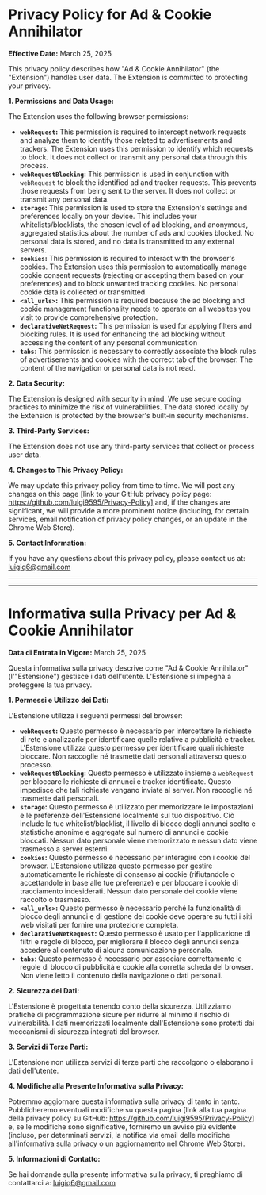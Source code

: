 # Privacy Policy for Ad & Cookie Annihilator

**Effective Date:** March 25, 2025

This privacy policy describes how "Ad & Cookie Annihilator" (the "Extension") handles user data. The Extension is committed to protecting your privacy.

**1. Permissions and Data Usage:**

The Extension uses the following browser permissions:

-   **`webRequest`:** This permission is required to intercept network requests and analyze them to identify those related to advertisements and trackers. The Extension uses this permission to identify which requests to block. It does not collect or transmit any personal data through this process.
-   **`webRequestBlocking`:** This permission is used in conjunction with `webRequest` to block the identified ad and tracker requests. This prevents those requests from being sent to the server. It does not collect or transmit any personal data.
-   **`storage`:** This permission is used to store the Extension's settings and preferences locally on your device. This includes your whitelists/blocklists, the chosen level of ad blocking, and anonymous, aggregated statistics about the number of ads and cookies blocked. No personal data is stored, and no data is transmitted to any external servers.
-   **`cookies`:** This permission is required to interact with the browser's cookies. The Extension uses this permission to automatically manage cookie consent requests (rejecting or accepting them based on your preferences) and to block unwanted tracking cookies. No personal cookie data is collected or transmitted.
-   **`<all_urls>`:** This permission is required because the ad blocking and cookie management functionality needs to operate on all websites you visit to provide comprehensive protection.
-    **`declarativeNetRequest`:** This permission is used for applying filters and blocking rules. It is used for enhancing the ad blocking without accessing the content of any personal communication
-    **`tabs`**: This permission is necessary to correctly associate the block rules of advertisements and cookies with the correct tab of the browser. The content of the navigation or personal data is not read.

**2. Data Security:**

The Extension is designed with security in mind. We use secure coding practices to minimize the risk of vulnerabilities. The data stored locally by the Extension is protected by the browser's built-in security mechanisms.

**3. Third-Party Services:**

The Extension does not use any third-party services that collect or process user data.

**4. Changes to This Privacy Policy:**

We may update this privacy policy from time to time. We will post any changes on this page [link to your GitHub privacy policy page: https://github.com/luigi9595/Privacy-Policy] and, if the changes are significant, we will provide a more prominent notice (including, for certain services, email notification of privacy policy changes, or an update in the Chrome Web Store).

**5. Contact Information:**

If you have any questions about this privacy policy, please contact us at: luigiq6@gmail.com

---
---

# Informativa sulla Privacy per Ad & Cookie Annihilator

**Data di Entrata in Vigore:** March 25, 2025

Questa informativa sulla privacy descrive come "Ad & Cookie Annihilator" (l'"Estensione") gestisce i dati dell'utente. L'Estensione si impegna a proteggere la tua privacy.

**1. Permessi e Utilizzo dei Dati:**

L'Estensione utilizza i seguenti permessi del browser:

-   **`webRequest`:** Questo permesso è necessario per intercettare le richieste di rete e analizzarle per identificare quelle relative a pubblicità e tracker. L'Estensione utilizza questo permesso per identificare quali richieste bloccare. Non raccoglie né trasmette dati personali attraverso questo processo.
-   **`webRequestBlocking`:** Questo permesso è utilizzato insieme a `webRequest` per bloccare le richieste di annunci e tracker identificate. Questo impedisce che tali richieste vengano inviate al server. Non raccoglie né trasmette dati personali.
-   **`storage`:** Questo permesso è utilizzato per memorizzare le impostazioni e le preferenze dell'Estensione localmente sul tuo dispositivo. Ciò include le tue whitelist/blacklist, il livello di blocco degli annunci scelto e statistiche anonime e aggregate sul numero di annunci e cookie bloccati. Nessun dato personale viene memorizzato e nessun dato viene trasmesso a server esterni.
-   **`cookies`:** Questo permesso è necessario per interagire con i cookie del browser. L'Estensione utilizza questo permesso per gestire automaticamente le richieste di consenso ai cookie (rifiutandole o accettandole in base alle tue preferenze) e per bloccare i cookie di tracciamento indesiderati. Nessun dato personale dei cookie viene raccolto o trasmesso.
-   **`<all_urls>`:** Questo permesso è necessario perché la funzionalità di blocco degli annunci e di gestione dei cookie deve operare su tutti i siti web visitati per fornire una protezione completa.
-    **`declarativeNetRequest`:** Questo permesso è usato per l'applicazione di filtri e regole di blocco, per migliorare il blocco degli annunci senza accedere al contenuto di alcuna comunicazione personale.
-   **`tabs`**: Questo permesso è necessario per associare correttamente le regole di blocco di pubblicità e cookie alla corretta scheda del browser. Non viene letto il contenuto della navigazione o dati personali.

**2. Sicurezza dei Dati:**

L'Estensione è progettata tenendo conto della sicurezza. Utilizziamo pratiche di programmazione sicure per ridurre al minimo il rischio di vulnerabilità. I dati memorizzati localmente dall'Estensione sono protetti dai meccanismi di sicurezza integrati del browser.

**3. Servizi di Terze Parti:**

L'Estensione non utilizza servizi di terze parti che raccolgono o elaborano i dati dell'utente.

**4. Modifiche alla Presente Informativa sulla Privacy:**

Potremmo aggiornare questa informativa sulla privacy di tanto in tanto. Pubblicheremo eventuali modifiche su questa pagina [link alla tua pagina della privacy policy su GitHub: https://github.com/luigi9595/Privacy-Policy] e, se le modifiche sono significative, forniremo un avviso più evidente (incluso, per determinati servizi, la notifica via email delle modifiche all'informativa sulla privacy o un aggiornamento nel Chrome Web Store).

**5. Informazioni di Contatto:**

Se hai domande sulla presente informativa sulla privacy, ti preghiamo di contattarci a: luigiq6@gmail.com
